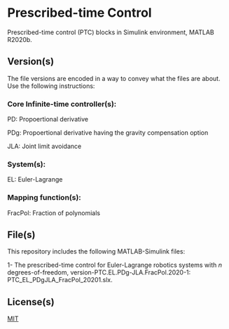 # Prescribed-time Control

Prescribed-time control (PTC) blocks in Simulink environment, MATLAB R2020b. 

## Version(s)

The file versions are encoded in a way to convey what the files are about. Use the following instructions:

### Core Infinite-time controller(s):

PD: Propoertional derivative

PDg: Propoertional derivative having the gravity compensation option

JLA: Joint limit avoidance

### System(s):

EL: Euler-Lagrange

### Mapping function(s):

FracPol: Fraction of polynomials

## File(s)

This repository includes the following MATLAB-Simulink files: 

1- The prescribed-time control for Euler-Lagrange robotics systems with $n$ degrees-of-freedom, version-PTC.EL.PDg-JLA.FracPol.2020-1: PTC_EL_PDgJLA_FracPol_20201.slx.

## License(s)

[MIT](https://choosealicense.com/licenses/mit/)
